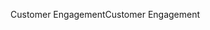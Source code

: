 <span data-ttu-id="4d94a-101">Customer Engagement</span><span class="sxs-lookup"><span data-stu-id="4d94a-101">Customer Engagement</span></span>

